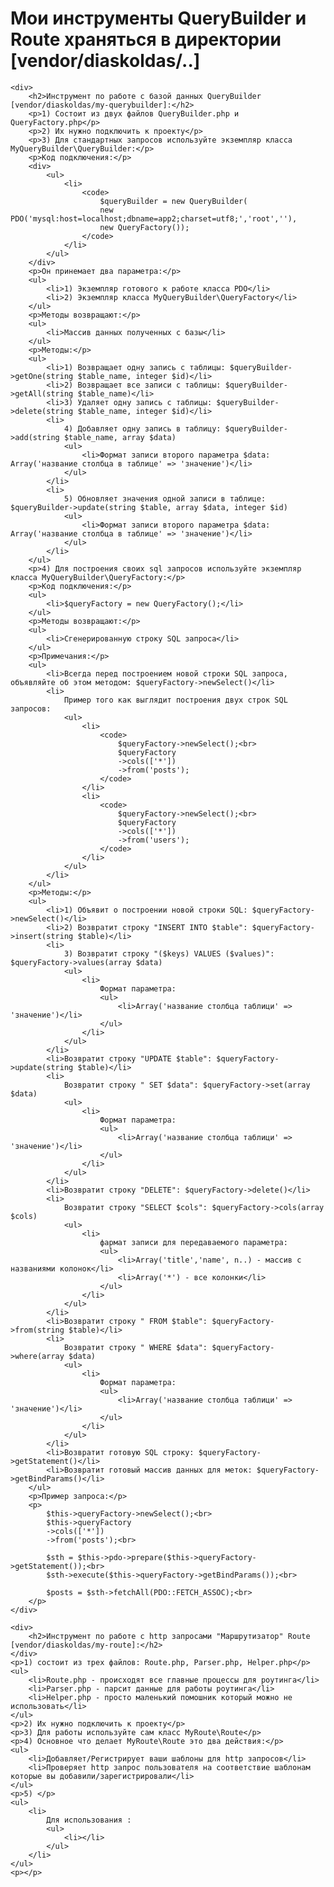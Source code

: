 <h1>Мои инструменты QueryBuilder и Route храняться в директории [vendor/diaskoldas/..]</h1>

    <div>
        <h2>Инструмент по работе с базой данных QueryBuilder [vendor/diaskoldas/my-querybuilder]:</h2>
        <p>1) Состоит из двух файлов QueryBuilder.php и QueryFactory.php</p>
        <p>2) Их нужно подключить к проекту</p>
        <p>3) Для стандартных запросов используйте экземпляр класса MyQueryBuilder\QueryBuilder:</p>
        <p>Код подключения:</p>
        <div>
            <ul>
                <li>
                    <code>
                        $queryBuilder = new QueryBuilder(
                        new PDO('mysql:host=localhost;dbname=app2;charset=utf8;','root',''),
                        new QueryFactory());
                    </code>
                </li>
            </ul>
        </div>
        <p>Он принемает два параметра:</p>
        <ul>
            <li>1) Экземпляр готового к работе класса PDO</li>
            <li>2) Экземпляр класса MyQueryBuilder\QueryFactory</li>
        </ul>
        <p>Методы возвращают:</p>
        <ul>
            <li>Массив данных полученных с базы</li>
        </ul>
        <p>Методы:</p>
        <ul>
            <li>1) Возвращает одну запись с таблицы: $queryBuilder->getOne(string $table_name, integer $id)</li>
            <li>2) Возвращает все записи с таблицы: $queryBuilder->getAll(string $table_name)</li>
            <li>3) Удаляет одну запись с таблицы: $queryBuilder->delete(string $table_name, integer $id)</li>
            <li>
                4) Добавляет одну запись в таблицу: $queryBuilder->add(string $table_name, array $data)
                <ul>
                    <li>Формат записи второго параметра $data: Array('название столбца в таблице' => 'значение')</li>
                </ul>
            </li>
            <li>
                5) Обновляет значения одной записи в таблице: $queryBuilder->update(string $table, array $data, integer $id)
                <ul>
                    <li>Формат записи второго параметра $data: Array('название столбца в таблице' => 'значение')</li>
                </ul>
            </li>
        </ul>
        <p>4) Для построения своих sql запросов используйте экземпляр класса MyQueryBuilder\QueryFactory:</p>
        <p>Код подключения:</p>
        <ul>
            <li>$queryFactory = new QueryFactory();</li>
        </ul>
        <p>Методы возвращают:</p>
        <ul>
            <li>Сгенерированную строку SQL запроса</li>
        </ul>
        <p>Примечания:</p>
        <ul>
            <li>Всегда перед построением новой строки SQL запроса, объявляйте об этом методом: $queryFactory->newSelect()</li>
            <li>
                Пример того как выглядит построения двух строк SQL запросов:
                <ul>
                    <li>
                        <code>
                            $queryFactory->newSelect();<br>
                            $queryFactory
                            ->cols(['*'])
                            ->from('posts');
                        </code>
                    </li>
                    <li>
                        <code>
                            $queryFactory->newSelect();<br>
                            $queryFactory
                            ->cols(['*'])
                            ->from('users');
                        </code>
                    </li>
                </ul>
            </li>
        </ul>
        <p>Методы:</p>
        <ul>
            <li>1) Объявит о построении новой строки SQL: $queryFactory->newSelect()</li>
            <li>2) Возвратит строку "INSERT INTO $table": $queryFactory->insert(string $table)</li>
            <li>
                3) Возвратит строку "($keys) VALUES ($values)": $queryFactory->values(array $data)
                <ul>
                    <li>
                        Формат параметра:
                        <ul>
                            <li>Array('название столбца таблици' => 'значение')</li>
                        </ul>
                    </li>
                </ul>
            </li>
            <li>Возвратит строку "UPDATE $table": $queryFactory->update(string $table)</li>
            <li>
                Возвратит строку " SET $data": $queryFactory->set(array $data)
                <ul>
                    <li>
                        Формат параметра:
                        <ul>
                            <li>Array('название столбца таблици' => 'значение')</li>
                        </ul>
                    </li>
                </ul>
            </li>
            <li>Возвратит строку "DELETE": $queryFactory->delete()</li>
            <li>
                Возвратит строку "SELECT $cols": $queryFactory->cols(array $cols)
                <ul>
                    <li>
                        фармат записи для передаваемого параметра:
                        <ul>
                            <li>Array('title','name', n..) - массив с названиями колонок</li>
                            <li>Array('*') - все колонки</li>
                        </ul>
                    </li>
                </ul>
            </li>
            <li>Возвратит строку " FROM $table": $queryFactory->from(string $table)</li>
            <li>
                Возвратит строку " WHERE $data": $queryFactory->where(array $data)
                <ul>
                    <li>
                        Формат параметра:
                        <ul>
                            <li>Array('название столбца таблици' => 'значение')</li>
                        </ul>
                    </li>
                </ul>
            </li>
            <li>Возвратит готовую SQL строку: $queryFactory->getStatement()</li>
            <li>Возвратит готовый массив данных для меток: $queryFactory->getBindParams()</li>
        </ul>
        <p>Пример запроса:</p>
        <p>
            $this->queryFactory->newSelect();<br>
            $this->queryFactory
            ->cols(['*'])
            ->from('posts');<br>

            $sth = $this->pdo->prepare($this->queryFactory->getStatement());<br>
            $sth->execute($this->queryFactory->getBindParams());<br>

            $posts = $sth->fetchAll(PDO::FETCH_ASSOC);<br>
        </p>
    </div>

    <div>
        <h2>Инструмент по работе с http запросами "Маршрутизатор" Route [vendor/diaskoldas/my-route]:</h2>
    </div>
    <p>1) состоит из трех файлов: Route.php, Parser.php, Helper.php</p>
    <ul>
        <li>Route.php - происходят все главные процессы для роутинга</li>
        <li>Parser.php - парсит данные для работы роутинга</li>
        <li>Helper.php - просто маленький помошник который можно не использовать</li>
    </ul>
    <p>2) Их нужно подключить к проекту</p>
    <p>3) Для работы используйте сам класс MyRoute\Route</p>
    <p>4) Основное что делает MyRoute\Route это два действия:</p>
    <ul>
        <li>Добавляет/Регистрирует ваши шаблоны для http запросов</li>
        <li>Проверяет http запрос пользователя на соответствие шаблонам которые вы добавили/зарегистрировали</li>
    </ul>
    <p>5) </p>
    <ul>
        <li>
            Для использования :
            <ul>
                <li></li>
            </ul>
        </li>
    </ul>
    <p></p>
